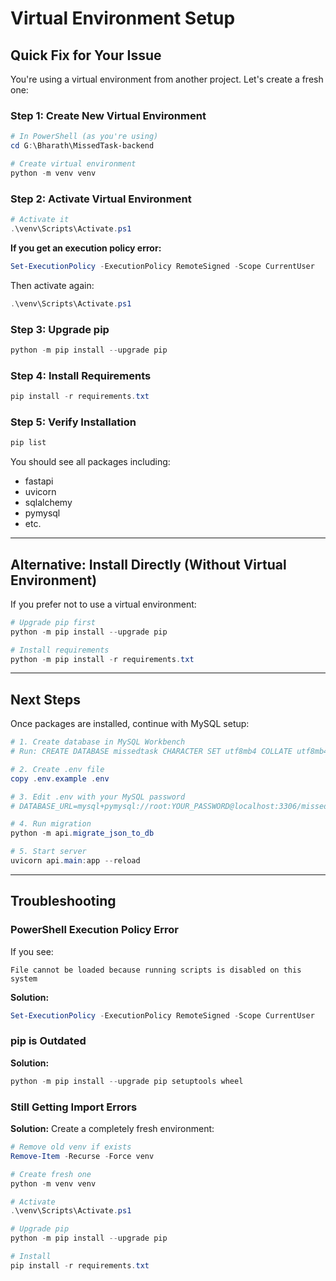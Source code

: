 # Virtual Environment Setup

## Quick Fix for Your Issue

You're using a virtual environment from another project. Let's create a fresh one:

### Step 1: Create New Virtual Environment

```powershell
# In PowerShell (as you're using)
cd G:\Bharath\MissedTask-backend

# Create virtual environment
python -m venv venv
```

### Step 2: Activate Virtual Environment

```powershell
# Activate it
.\venv\Scripts\Activate.ps1
```

**If you get an execution policy error:**
```powershell
Set-ExecutionPolicy -ExecutionPolicy RemoteSigned -Scope CurrentUser
```

Then activate again:
```powershell
.\venv\Scripts\Activate.ps1
```

### Step 3: Upgrade pip

```powershell
python -m pip install --upgrade pip
```

### Step 4: Install Requirements

```powershell
pip install -r requirements.txt
```

### Step 5: Verify Installation

```powershell
pip list
```

You should see all packages including:
- fastapi
- uvicorn
- sqlalchemy
- pymysql
- etc.

---

## Alternative: Install Directly (Without Virtual Environment)

If you prefer not to use a virtual environment:

```powershell
# Upgrade pip first
python -m pip install --upgrade pip

# Install requirements
python -m pip install -r requirements.txt
```

---

## Next Steps

Once packages are installed, continue with MySQL setup:

```powershell
# 1. Create database in MySQL Workbench
# Run: CREATE DATABASE missedtask CHARACTER SET utf8mb4 COLLATE utf8mb4_unicode_ci;

# 2. Create .env file
copy .env.example .env

# 3. Edit .env with your MySQL password
# DATABASE_URL=mysql+pymysql://root:YOUR_PASSWORD@localhost:3306/missedtask

# 4. Run migration
python -m api.migrate_json_to_db

# 5. Start server
uvicorn api.main:app --reload
```

---

## Troubleshooting

### PowerShell Execution Policy Error

If you see:
```
File cannot be loaded because running scripts is disabled on this system
```

**Solution:**
```powershell
Set-ExecutionPolicy -ExecutionPolicy RemoteSigned -Scope CurrentUser
```

### pip is Outdated

**Solution:**
```powershell
python -m pip install --upgrade pip setuptools wheel
```

### Still Getting Import Errors

**Solution:** Create a completely fresh environment:
```powershell
# Remove old venv if exists
Remove-Item -Recurse -Force venv

# Create fresh one
python -m venv venv

# Activate
.\venv\Scripts\Activate.ps1

# Upgrade pip
python -m pip install --upgrade pip

# Install
pip install -r requirements.txt
```
